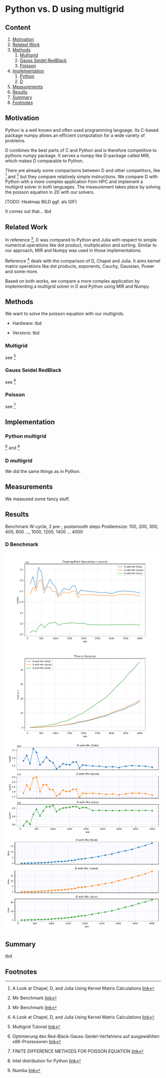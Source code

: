# Python vs. D using multigrid


##  Content
1. [Motivation](#motivation)
2. [Related Work](#related-work)
3. [Methods](#methods)
    1. [Multigrid](#multigrid)
    2. [Gauss Seidel RedBlack](#gauss-seidel-redblack)
    3. [Poisson](#poisson)
4. [Implementation](#implementation)
    1. [Python](#python-multigrid)
    2. [D](#d-multigrid)
5. [Measurements](#measurements)
6. [Results](#results)
7. [Summary](#summary)
8. [Footnotes](#footnotes)

## Motivation

Python is a well known and often used programming language. Its C-based package numpy allows an efficient computation for a wide variety of problems.

D combines the best parts of C and Python and is therefore competitive to pythons numpy package. It serves a numpy like D-package called MIR, which makes D comparable to Python.

There are already some comparisons between D and other competitors, like [^fn1] and [^fn2] but they compare relatively simple instructions.
We compare D with Python with a more complex application from HPC and implement a multigrid solver in both languages. The measurement takes place by solving the poisson equation in 2D with our solvers.

[TODO: Heatmap BILD ggf. als GIF]

It comes out that... tbd

## Related Work

In reference [^fn2], D was compared to Python and Julia with respect to simple numerical operations like dot product, multiplication and sorting. Similar to our approach, MIR and Numpy was used in those implementations.

Reference [^fn1] deals with the comparison of D, Chapel and Julia. It aims kernel matrix operations like dot products, exponents, Cauchy, Gaussian, Power and some more.

Based on both works, we compare a more complex application by implementing a multigrid solver in D and Python using MIR and Numpy.

## Methods
We want to solve the poisson equation with our multigrids.

* Hardware: tbd

* Versions: tbd

### Multigrid
see [^fn7]
### Gauss Seidel RedBlack
see [^fn3]
### Poisson
see [^fn4]

## Implementation
### Python multigrid
[^fn5] and [^fn6]
### D multigrid
We did the same things as in Python.

## Measurements
We measured some fancy stuff.

## Results
Benchmark W-cycle, 2 pre-, postsmooth steps
Problemsize: 100, 200, 300, 400, 600 ..., 1000, 1200, 1400 ... 4000

### D Benchmark

![](graphs/cip1e32109_flops.png?raw=true)
![](graphs/cip1e32109_time.png?raw=true)
![](graphs/cip1e32109_FLOPS_subplots.png?raw=true)
![](graphs/cip1e32109_time_subplots.png?raw=true)

## Summary

tbd

## Footnotes

[^fn1]: A Look at Chapel, D, and Julia Using Kernel Matrix Calculations [link](https://dlang.org/blog/2020/06/03/a-look-at-chapel-d-and-julia-using-kernel-matrix-calculations/)
[^fn2]: Mir Benchmark [link](https://github.com/tastyminerals/mir_benchmarks)
[^fn3]: Optimierung des Red-Black-Gauss-Seidel-Verfahrens auf ausgewählten x86-Prozessoren [link](https://www10.cs.fau.de/publications/theses/2005/Stuermer_SA_2005.pdf)
[^fn4]: FINITE DIFFERENCE METHODS FOR POISSON EQUATION [link](https://www.math.uci.edu/~chenlong/226/FDM.pdf)
[^fn5]: Intel distribution for Python [link](https://software.intel.com/content/www/us/en/develop/tools/distribution-for-python.html)
[^fn6]: Numba [link](https://numba.pydata.org/)
[^fn7]: Multigrid Tutorial [link](https://www.math.ust.hk/~mawang/teaching/math532/mgtut.pdf)
